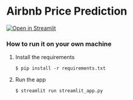 # Airbnb Price Prediction

[![Open in Streamlit](https://static.streamlit.io/badges/streamlit_badge_black_white.svg)](https://curly-xylophone-4j7pgg9x4jvwcjv5-8502.app.github.dev/)

### How to run it on your own machine

1. Install the requirements

   ```
   $ pip install -r requirements.txt
   ```

2. Run the app

   ```
   $ streamlit run streamlit_app.py
   ```

